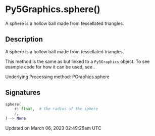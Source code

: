 # Py5Graphics.sphere()

A sphere is a hollow ball made from tessellated triangles.

## Description

A sphere is a hollow ball made from tessellated triangles.

This method is the same as [](sketch_sphere) but linked to a `Py5Graphics` object. To see example code for how it can be used, see [](sketch_sphere).

Underlying Processing method: PGraphics.sphere

## Signatures

```python
sphere(
    r: float,  # the radius of the sphere
    /,
) -> None
```

Updated on March 06, 2023 02:49:26am UTC
